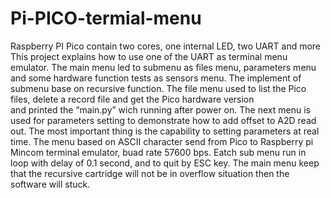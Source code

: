 # Pi-PICO-termial-menu
Raspberry PI Pico contain two cores, one internal LED, two UART and more 
This project explains how to use one of the UART as terminal menu emulator. The main menu led to submenu as files menu, parameters menu and some hardware function tests as sensors menu. The implement of submenu base on recursive function. 
The file menu used to list the Pico files, delete a record file and get the Pico hardware version  
and printed the “main.py” wich running after power on. 
The next menu is used for parameters setting to demonstrate how to add offset to A2D read out. The most important thing is the capability to setting parameters at real time.
The menu based on ASCII character send from Pico to Raspberry pi Mincom terminal emulator, buad rate 57600 bps.
Eatch sub menu run in loop with delay of 0.1 second, and to quit by ESC key. The main menu keep that the recursive cartridge will not be in overflow situation then the software will stuck.
